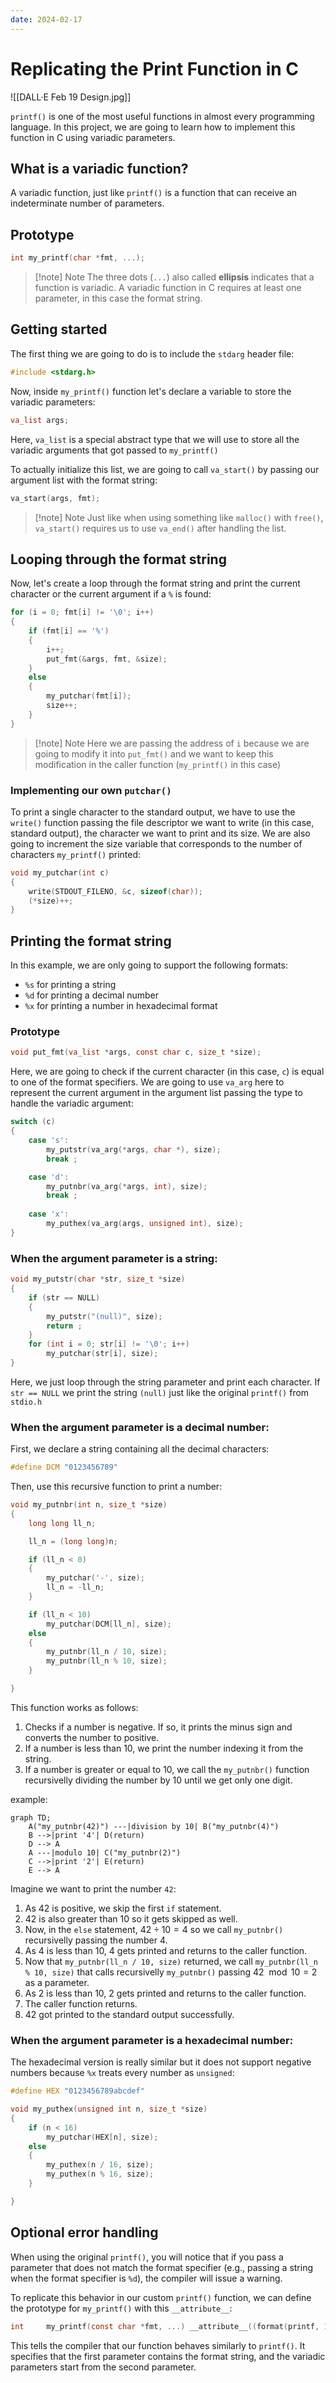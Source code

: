 ```yaml
---
date: 2024-02-17
---
```


# Replicating the Print Function in C

![[DALL·E Feb 19 Design.jpg]]

`printf()` is one of the most useful functions in almost every programming language. In this project, we are going to learn how to implement this function in C using variadic parameters.

## What is a variadic function?

A variadic function, just like `printf()` is a function that can receive an indeterminate number of parameters.

## Prototype

```c
int my_printf(char *fmt, ...);
```

> [!note] Note
> The three dots (`...`) also called **ellipsis** indicates that a function is variadic. A variadic function in C requires at least one parameter, in this case the format string.

## Getting started

The first thing we are going to do is to include the `stdarg` header file:

```c
#include <stdarg.h>
```

Now, inside `my_printf()` function let's declare a variable to store the variadic parameters:

```c
va_list args;
```

Here, `va_list` is a special abstract type that we will use to store all the variadic arguments that got passed to `my_printf()`

To actually initialize this list, we are going to call `va_start()` by passing our argument list with the format string:

```c
va_start(args, fmt);
```

> [!note] Note
> Just like when using something like `malloc()` with `free()`, `va_start()` requires us to use `va_end()` after handling the list.

## Looping through the format string

Now, let's create a loop through the format string and print the current character or the current argument if a `%` is found:

```c
for (i = 0; fmt[i] != '\0'; i++)
{
	if (fmt[i] == '%')
	{
		i++;
		put_fmt(&args, fmt, &size);
	}
	else
	{
		my_putchar(fmt[i]);
		size++;
	}
}
```

> [!note] Note
> Here we are passing the address of `i` because we are going to modify it into `put_fmt()` and we want to keep this modification in the caller function (`my_printf()` in this case)

### Implementing our own `putchar()`

To print a single character to the standard output, we have to use the `write()` function passing the file descriptor we want to write (in this case, standard output), the character we want to print and its size. We are also going to increment the size variable that corresponds to the number of characters `my_printf()` printed:

```c
void my_putchar(int c)
{
	write(STDOUT_FILENO, &c, sizeof(char));
	(*size)++;
}
```

## Printing the format string

In this example, we are only going to support the following formats:

- `%s` for printing a string
- `%d` for printing a decimal number
- `%x` for printing a number in hexadecimal format

### Prototype

```c
void put_fmt(va_list *args, const char c, size_t *size);
```

Here, we are going to check if the current character (in this case, `c`) is equal to one of the format specifiers. We are going to use `va_arg` here to represent the current argument in the argument list passing the type to handle the variadic argument:

```c
switch (c)
{
	case 's':
		my_putstr(va_arg(*args, char *), size);
		break ;

	case 'd':
		my_putnbr(va_arg(*args, int), size);
		break ;
	
	case 'x':
		my_puthex(va_arg(args, unsigned int), size);
}
```

### When the argument parameter is a string:

```c
void my_putstr(char *str, size_t *size)
{
	if (str == NULL)
	{
		my_putstr("(null)", size);
		return ;
	}
	for (int i = 0; str[i] != '\0'; i++)
		my_putchar(str[i], size);
}
```

Here, we just loop through the string parameter and print each character. If `str == NULL` we print the string `(null)` just like the original `printf()` from `stdio.h`

### When the argument parameter is a decimal number:

First, we declare a string containing all the decimal characters:

```c
#define DCM "0123456789"
```

Then, use this recursive function to print a number:

```c
void my_putnbr(int n, size_t *size)
{
	long long ll_n;

	ll_n = (long long)n;

	if (ll_n < 0)
	{
		my_putchar('-', size);
		ll_n = -ll_n;
	}

	if (ll_n < 10)
		my_putchar(DCM[ll_n], size);
	else
	{
		my_putnbr(ll_n / 10, size);
		my_putnbr(ll_n % 10, size);
	}

}
```

This function works as follows:

1. Checks if a number is negative. If so, it prints the minus sign and converts the number to positive.
2. If a number is less than 10, we print the number indexing it from the string.
3. If a number is greater or equal to 10, we call the `my_putnbr()` function recursivelly dividing the number by 10 until we get only one digit.

example:

```mermaid
graph TD;
    A("my_putnbr(42)") ---|division by 10| B("my_putnbr(4)")
    B -->|print '4'| D(return)
    D --> A
    A ---|modulo 10| C("my_putnbr(2)")
    C -->|print '2'| E(return)
	E --> A
```

Imagine we want to print the number `42`:

1. As 42 is positive, we skip the first `if` statement.
2. 42 is also greater than 10 so it gets skipped as well.
3. Now, in the `else` statement, $42 \div 10 = 4$ so we call `my_putnbr()` recursivelly passing the number 4.
4. As 4 is less than 10, 4 gets printed and returns to the caller function.
5. Now that `my_putnbr(ll_n / 10, size)` returned, we call `my_putnbr(ll_n % 10, size)` that calls recursivelly `my_putnbr()` passing $42 \mod 10 = 2$ as a parameter.
6. As 2 is less than 10, 2 gets printed and returns to the caller function.
7. The caller function returns.
8. 42 got printed to the standard output successfully.

### When the argument parameter is a hexadecimal number:

The hexadecimal version is really similar but it does not support negative numbers because `%x` treats every number as `unsigned`:

```c
#define HEX "0123456789abcdef"
```

```c
void my_puthex(unsigned int n, size_t *size)
{
	if (n < 16)
		my_putchar(HEX[n], size);
	else
	{
		my_puthex(n / 16, size);
		my_puthex(n % 16, size);
	}

}
```

## Optional error handling

When using the original `printf()`, you will notice that if you pass a parameter that does not match the format specifier (e.g., passing a string when the format specifier is `%d`), the compiler will issue a warning.

To replicate this behavior in our custom `printf()` function, we can define the prototype for `my_printf()` with this `__attribute__`:

```c
int		my_printf(const char *fmt, ...) __attribute__((format(printf, 1, 2)));
```

This tells the compiler that our function behaves similarly to `printf()`. It specifies that the first parameter contains the format string, and the variadic parameters start from the second parameter.

